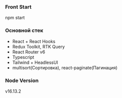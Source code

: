 ### Front Start
npm start

 ### Основной стек
- React + React Hooks
- Redux Toolkit, RTK Query
- React Router v6
- Typescript
- Tailwind + HeadlessUI
- multisort(Сортировка), react-paginate(Пагинация)

### Node Version
v16.13.2
